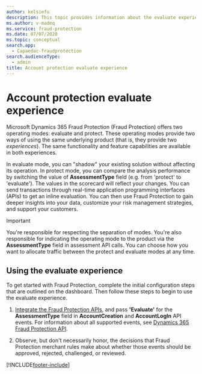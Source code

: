 ```yaml
---
author: kelsiefu
description: This topic provides information about the evaluate experience in Microsoft Dynamics 365 Fraud Protection.
ms.author: v-madeq
ms.service: fraud-protection
ms.date: 07/07/2020
ms.topic: conceptual
search.app: 
  - Capaedac-fraudprotection
search.audienceType:
  - admin
title: Account protection evaluate experience
---
```


# Account protection evaluate experience

Microsoft Dynamics 365 Fraud Protection (Fraud Protection) offers two operating modes: evaluate and protect. These operating modes provide two ways of using the same underlying product (that is, they provide two *experiences*). The same functionality and feature capabilities are available in both experiences.

In evaluate mode, you can "shadow" your existing solution without affecting its operation. In protect mode, you can compare the analysis performance by switching the value of **AssessmentType** field (e.g. from 'protect' to 'evaluate'). The values in the scorecard will reflect your changes. You can send transactions through real-time application programming interfaces (APIs) to get an inline evaluation. You can then use Fraud Protection to gain deeper insights into your data, customize your risk management strategies, and support your customers.

> [!IMPORTANT]
> You're responsible for respecting the separation of modes. You're also responsible for indicating the operating mode to the product via the **AssessmentType** field in assessment API calls. You can choose how you want to allocate traffic between the protect and evaluate modes at any time.

## Using the evaluate experience

To get started with Fraud Protection, complete the initial configuration steps that are outlined on the dashboard. Then follow these steps to begin to use the evaluate experience.

1. [Integrate the Fraud Protection APIs](integrate-real-time-api.md), and pass **'Evaluate'** for the **AssessmentType** field in **AccountCreation** and **AccountLogIn** API events. For information about all supported events, see [Dynamics 365 Fraud Protection API](https://go.microsoft.com/fwlink/?linkid=2084942).

2. Observe, but don't necessarily honor, the decisions that Fraud Protection merchant rules make about whether those events should be approved, rejected, challenged, or reviewed.


[!INCLUDE[footer-include](includes/footer-banner.md)]
